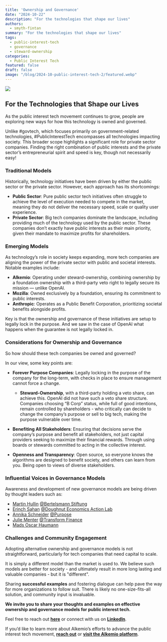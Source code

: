 ```yaml
---
title: 'Ownership and Governance'
date: "2024-10-22"
description: "For the technologies that shape our lives"
authors:
  - smyth-fintan
summary: "For the technologies that shape our lives"
tags:
  - public-interest-tech
  - governance
  - steward-ownership
categories:
  - Public Interest Tech
featured: false
draft: false
image: "/blog/2024-10-public-interest-tech-2/featured.webp"
---
```


![](/blog/2024-10-public-interest-tech-2/header.webp)

## For the Technologies that Shape our Lives

As the public interest tech movement continues to grow, people are exploring new ways for how this technology is owned and governed.

Unlike #govtech, which focuses primarily on government-related technologies, #PublicInterestTech encompasses all technologies impacting society. This broader scope highlights a significant role for private sector companies. Finding the right combination of public interests and the private sector’s entrepreneurial spirit and speed is key, though not necessarily easy!

### Traditional Models

Historically, technology initiatives have been driven by either the public sector or the private sector. However, each approach has its shortcomings:

- **Public Sector**: Pure public sector tech initiatives often struggle to achieve the level of execution needed to compete in the market, meaning they do not deliver the necessary speed, scale or quality user experience.
- **Private Sector**: Big tech companies dominate the landscape, including providing much of the technology used by the public sector. These companies don’t exactly have public interests as their main priority, given their mandate to maximize profits for shareholders.

### Emerging Models

As technology’s role in society keeps expanding, more tech companies are aligning the power of the private sector with public and societal interests. Notable examples include:

- **Alkemio**: Operating under steward-ownership, combining ownership by a foundation ownership with a third-party veto right to legally secure its mission — unlike OpenAI.
- **Mozilla**: Owned exclusively by a foundation, ensuring its commitment to public interests.
- **Anthropic**: Operates as a Public Benefit Corporation, prioritizing societal benefits alongside profits.

Key is that the ownership and governance of these initiatives are setup to legally lock in the purpose. And we saw in the case of OpenAI what happens when the guarantee is not legally locked in. 

### Considerations for Ownership and Governance
So how should these tech companies be owned and governed?

In our view, some key points are:

* **Forever Purpose Companies**: Legally locking in the purpose of the company for the long-term, with checks in place to ensure management cannot force a change.
  * **Steward-Ownership**, with a third-party holding a veto share, can achieve this. OpenAI did not have such a veto share structure. Companies choosing “B Corp” status, while full of good intentions, remain controlled by shareholders - who critically can decide to change the company’s purpose or sell to big tech, making the purpose vulnerable over time.

* **Benefiting All Stakeholders**: Ensuring that decisions serve the company’s purpose and benefit all stakeholders, not just capital providers seeking to maximize their financial rewards. Through using boards or stewards committed to acting in the collective interest.

* **Openness and Transparency**: Open source, so everyone knows the algorithms are designed to benefit society, and others can learn from you. Being open to views of diverse stakeholders.


### Influential Voices in Governance Models

Awareness and development of new governance models are being driven by thought leaders such as:

- [Martin Hullin](https://www.linkedin.com/in/martin-hullin/) [@Bertelsmann Stiftung](https://www.linkedin.com/company/bertelsmann-stiftung/)
- [Erinch Sahan](https://www.linkedin.com/in/erinch-sahan/) [@Doughnut Economics Action Lab](https://www.linkedin.com/company/doughnut-economics-action-lab-deal/)
- [Annika Schneider](https://www.linkedin.com/in/annika-schneider-65a7a879/) [@Purpose](https://www.linkedin.com/company/purpose-economy/posts/?feedView=all)
- [Julie Menter](https://www.linkedin.com/in/julie-menter/) [@Transform Finance](https://www.linkedin.com/company/transform-finance/)
- [Mads Oscar Haumann](https://www.linkedin.com/in/oscarhaumann/)

### Challenges and Community Engagement

Adopting alternative ownership and governance models is not straightforward, particularly for tech companies that need capital to scale. 

It is simply a different model than the market is used to. We believe such models are better for society - and ultimately result in more long lasting and valuable companies - but it is "different". 

Sharing **successful examples** and fostering dialogue can help pave the way for more organizations to follow suit. There is likely no one-size-fits-all solution, and community input is invaluable.

**We invite you to share your thoughts and examples on effective ownership and governance models for public interest tech.**

Feel free to reach out **[here](https://www.alkemio.org/contact/)** or connect with us on **[LinkedIn](https://www.linkedin.com/company/alkemio-foundation/)**.

If you’d like to learn more about Alkemio’s efforts to advance the public interest tech movement, **[reach out](https://www.alkemio.org/contact/)** or **[visit the Alkemio platform](https://welcome.alkem.io)**.
